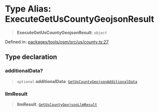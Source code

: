 # Type Alias: ExecuteGetUsCountyGeojsonResult

> **ExecuteGetUsCountyGeojsonResult**: `object`

Defined in: [packages/tools/osm/src/us/county.ts:27](https://github.com/GeoDaCenter/openassistant/blob/bc4037be52d89829440fcc4aaa1010be73719d16/packages/tools/osm/src/us/county.ts#L27)

## Type declaration

### additionalData?

> `optional` **additionalData**: [`GetUsCountyGeojsonAdditionalData`](GetUsCountyGeojsonAdditionalData.md)

### llmResult

> **llmResult**: [`GetUsCountyGeojsonLlmResult`](GetUsCountyGeojsonLlmResult.md)
